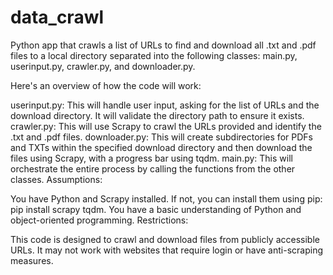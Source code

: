 # data_crawl
Python app that crawls a list of URLs to find and download all .txt and .pdf files to a local directory separated into the following classes: main.py, userinput.py, crawler.py, and downloader.py.

Here's an overview of how the code will work:

userinput.py: This will handle user input, asking for the list of URLs and the download directory. It will validate the directory path to ensure it exists.
crawler.py: This will use Scrapy to crawl the URLs provided and identify the .txt and .pdf files.
downloader.py: This will create subdirectories for PDFs and TXTs within the specified download directory and then download the files using Scrapy, with a progress bar using tqdm.
main.py: This will orchestrate the entire process by calling the functions from the other classes.
Assumptions:

You have Python and Scrapy installed. If not, you can install them using pip: pip install scrapy tqdm.
You have a basic understanding of Python and object-oriented programming.
Restrictions:

This code is designed to crawl and download files from publicly accessible URLs. It may not work with websites that require login or have anti-scraping measures.
